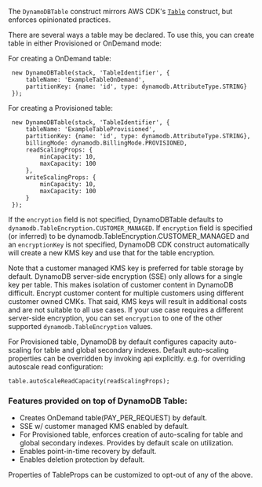 
The `DynamoDBTable` construct mirrors AWS CDK's [`Table`](https://docs.aws.amazon.com/cdk/api/latest/docs/@aws-cdk_aws-dynamodb.Table.html)
construct, but enforces opinionated practices.

There are several ways a table may be declared. To use this, you can create table in either Provisioned or OnDemand mode:

For creating a OnDemand table:
```
 new DynamoDBTable(stack, 'TableIdentifier', {
     tableName: 'ExampleTableOnDemand',
     partitionKey: {name: 'id', type: dynamodb.AttributeType.STRING}
 });
```
For creating a Provisioned table:
```
 new DynamoDBTable(stack, 'TableIdentifier', {
     tableName: 'ExampleTableProvisioned',
     partitionKey: {name: 'id', type: dynamodb.AttributeType.STRING},
     billingMode: dynamodb.BillingMode.PROVISIONED,
     readScalingProps: {
         minCapacity: 10,
         maxCapacity: 100
     },
     writeScalingProps: {
         minCapacity: 10,
         maxCapacity: 100
     }
 });
```

If the `encryption` field is not specified, DynamoDBTable defaults to `dynamodb.TableEncryption.CUSTOMER_MANAGED`.
If `encryption` field is specified (or inferred) to be dynamodb.TableEncryption.CUSTOMER_MANAGED and an `encryptionKey` is not specified,
DynamoDB CDK construct automatically will create a new KMS key and use that for the table encryption.

Note that a customer managed KMS key is preferred for table storage by default.
DynamoDB server-side encryption (SSE) only allows for a single key per table.
This makes isolation of customer content in DynamoDB difficult.
Encrypt customer content for multiple customers using different customer owned CMKs.
That said, KMS keys will result in additional costs and are not suitable to all use cases.
If your use case requires a different server-side encryption,
you can set `encryption` to one of the other supported `dynamodb.TableEncryption` values.

For Provisioned table, DynamoDB by default configures capacity auto-scaling for table and global secondary indexes.
Default auto-scaling properties can be overridden by invoking api explicitly.
e.g. for overriding autoscale read configuration:
```
table.autoScaleReadCapacity(readScalingProps);
```

### Features provided on top of DynamoDB Table:
- Creates OnDemand table(PAY_PER_REQUEST) by default.
- SSE w/ customer managed KMS enabled by default.
- For Provisioned table, enforces creation of auto-scaling for table and global secondary indexes. Provides by default scale on utilization.
- Enables point-in-time recovery by default.
- Enables deletion protection by default.

Properties of TableProps can be customized to opt-out of any of the above.
